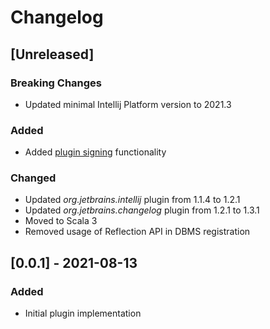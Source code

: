 # Changelog

## [Unreleased]
### Breaking Changes
- Updated minimal Intellij Platform version to 2021.3

### Added
- Added [plugin signing](https://plugins.jetbrains.com/docs/intellij/plugin-signing.html) functionality

### Changed
- Updated _org.jetbrains.intellij_ plugin from 1.1.4 to 1.2.1
- Updated _org.jetbrains.changelog_ plugin from 1.2.1 to 1.3.1
- Moved to Scala 3
- Removed usage of Reflection API in DBMS registration

## [0.0.1] - 2021-08-13
### Added
- Initial plugin implementation

